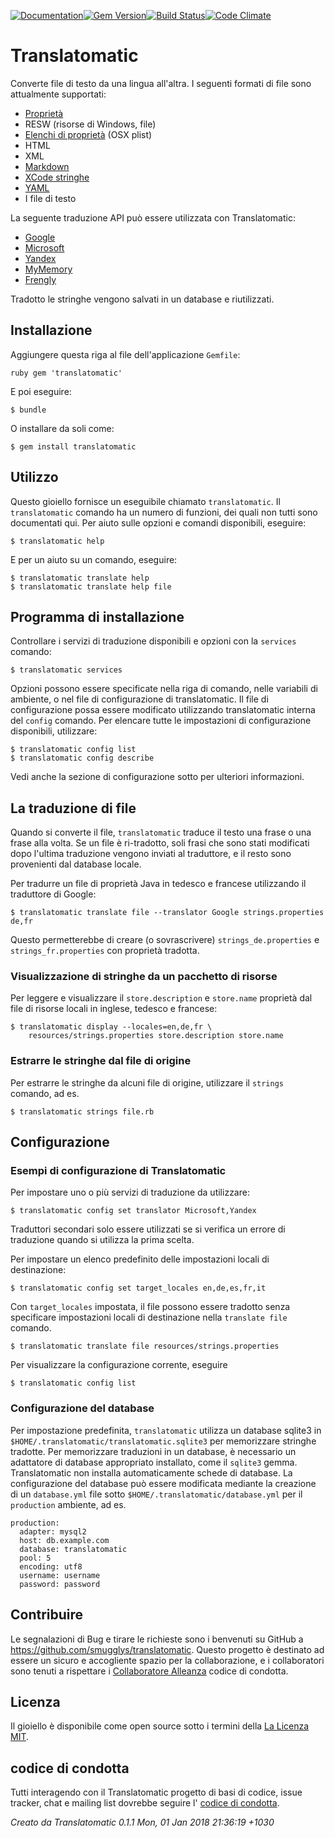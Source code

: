 [![Documentation](http://img.shields.io/badge/yard-docs-blue.svg)](http://www.rubydoc.info/gems/translatomatic)[![Gem Version](https://badge.fury.io/rb/translatomatic.svg)](https://badge.fury.io/rb/translatomatic)[![Build Status](https://travis-ci.org/smugglys/translatomatic.svg?branch=master)](https://travis-ci.org/smugglys/translatomatic)[![Code Climate](https://codeclimate.com/github/smugglys/translatomatic.svg)](https://codeclimate.com/github/smugglys/translatomatic)

# Translatomatic

Converte file di testo da una lingua all'altra. I seguenti formati di file sono attualmente supportati:

- [Proprietà](https://en.wikipedia.org/wiki/.properties)
- RESW (risorse di Windows, file)
- [Elenchi di proprietà](https://en.wikipedia.org/wiki/Property_list) (OSX plist)
- HTML
- XML
- [Markdown](https://en.wikipedia.org/wiki/Markdown)
- [XCode stringhe](https://developer.apple.com/library/content/documentation/Cocoa/Conceptual/LoadingResources/Strings/Strings.html)
- [YAML](http://yaml.org/)
- I file di testo

La seguente traduzione API può essere utilizzata con Translatomatic:

- [Google](https://cloud.google.com/translate/)
- [Microsoft](https://www.microsoft.com/en-us/translator/translatorapi.aspx)
- [Yandex](https://tech.yandex.com/translate/)
- [MyMemory](https://mymemory.translated.net/doc/)
- [Frengly](http://www.frengly.com/api)

Tradotto le stringhe vengono salvati in un database e riutilizzati.

## Installazione

Aggiungere questa riga al file dell'applicazione `Gemfile`:

`ruby
gem 'translatomatic'
`

E poi eseguire:

    $ bundle

O installare da soli come:

    $ gem install translatomatic

## Utilizzo

Questo gioiello fornisce un eseguibile chiamato `translatomatic`. Il `translatomatic` comando ha un numero di funzioni, dei quali non tutti sono documentati qui. Per aiuto sulle opzioni e comandi disponibili, eseguire:

    $ translatomatic help

E per un aiuto su un comando, eseguire:

    $ translatomatic translate help
    $ translatomatic translate help file

## Programma di installazione

Controllare i servizi di traduzione disponibili e opzioni con la `services` comando:

    $ translatomatic services

Opzioni possono essere specificate nella riga di comando, nelle variabili di ambiente, o nel file di configurazione di translatomatic. Il file di configurazione possa essere modificato utilizzando translatomatic interna del `config` comando. Per elencare tutte le impostazioni di configurazione disponibili, utilizzare:

    $ translatomatic config list
    $ translatomatic config describe

Vedi anche la sezione di configurazione sotto per ulteriori informazioni.

## La traduzione di file

Quando si converte il file, `translatomatic` traduce il testo una frase o una frase alla volta. Se un file è ri-tradotto, soli frasi che sono stati modificati dopo l'ultima traduzione vengono inviati al traduttore, e il resto sono provenienti dal database locale.

Per tradurre un file di proprietà Java in tedesco e francese utilizzando il traduttore di Google:

    $ translatomatic translate file --translator Google strings.properties de,fr

Questo permetterebbe di creare (o sovrascrivere) `strings_de.properties` e `strings_fr.properties` con proprietà tradotta.

### Visualizzazione di stringhe da un pacchetto di risorse

Per leggere e visualizzare il `store.description` e `store.name` proprietà dal file di risorse locali in inglese, tedesco e francese:

    $ translatomatic display --locales=en,de,fr \
        resources/strings.properties store.description store.name

### Estrarre le stringhe dal file di origine

Per estrarre le stringhe da alcuni file di origine, utilizzare il `strings` comando, ad es.

    $ translatomatic strings file.rb

## Configurazione

### Esempi di configurazione di Translatomatic

Per impostare uno o più servizi di traduzione da utilizzare:

    $ translatomatic config set translator Microsoft,Yandex

Traduttori secondari solo essere utilizzati se si verifica un errore di traduzione quando si utilizza la prima scelta.

Per impostare un elenco predefinito delle impostazioni locali di destinazione:

    $ translatomatic config set target_locales en,de,es,fr,it

Con `target_locales` impostata, il file possono essere tradotto senza specificare impostazioni locali di destinazione nella `translate file` comando.

    $ translatomatic translate file resources/strings.properties

Per visualizzare la configurazione corrente, eseguire

    $ translatomatic config list

### Configurazione del database

Per impostazione predefinita, `translatomatic` utilizza un database sqlite3 in `$HOME/.translatomatic/translatomatic.sqlite3` per memorizzare stringhe tradotte. Per memorizzare traduzioni in un database, è necessario un adattatore di database appropriato installato, come il `sqlite3` gemma. Translatomatic non installa automaticamente schede di database. La configurazione del database può essere modificata mediante la creazione di un `database.yml` file sotto `$HOME/.translatomatic/database.yml` per il `production` ambiente, ad es.

    production:
      adapter: mysql2
      host: db.example.com
      database: translatomatic
      pool: 5
      encoding: utf8
      username: username
      password: password

## Contribuire

Le segnalazioni di Bug e tirare le richieste sono i benvenuti su GitHub a https://github.com/smugglys/translatomatic. Questo progetto è destinato ad essere un sicuro e accogliente spazio per la collaborazione, e i collaboratori sono tenuti a rispettare i [Collaboratore Alleanza](http://contributor-covenant.org) codice di condotta.

## Licenza

Il gioiello è disponibile come open source sotto i termini della [La Licenza MIT](https://opensource.org/licenses/MIT).

## codice di condotta

Tutti interagendo con il Translatomatic progetto di basi di codice, issue tracker, chat e mailing list dovrebbe seguire l' [codice di condotta](https://github.com/smugglys/translatomatic/blob/master/CODE_OF_CONDUCT.md).

_Creato da Translatomatic 0.1.1 Mon, 01 Jan 2018 21:36:19 +1030_
